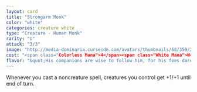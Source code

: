 ```yaml
---
layout: card
title: "Strongarm Monk"
color: "white"
categories: creature white
type: "Creature - Human Monk"
rarity: "U"
attack: "3/3"
image: "http://media-dominaria.cursecdn.com/avatars/thumbnails/68/359/200/283/635618444077079679.png"
cost: "<span class="Colorless Mana">4</span><span class="White Mana">W</span>"
flavor: "&quot;His companions are wise to follow him, for his foes dare not stand in his way.&quot;"
---
```


Whenever you cast a noncreature spell, creatures you control get +1/+1 until end of turn.
